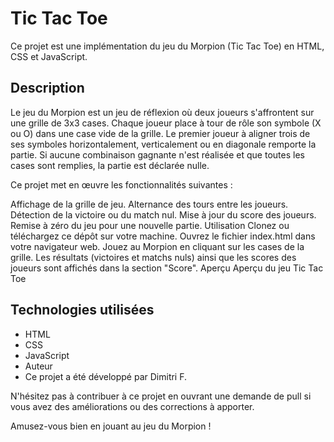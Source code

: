 # Tic Tac Toe
Ce projet est une implémentation du jeu du Morpion (Tic Tac Toe) en HTML, CSS et JavaScript.

## Description
Le jeu du Morpion est un jeu de réflexion où deux joueurs s'affrontent sur une grille de 3x3 cases. Chaque joueur place à tour de rôle son symbole (X ou O) dans une case vide de la grille. Le premier joueur à aligner trois de ses symboles horizontalement, verticalement ou en diagonale remporte la partie. Si aucune combinaison gagnante n'est réalisée et que toutes les cases sont remplies, la partie est déclarée nulle.

Ce projet met en œuvre les fonctionnalités suivantes :

Affichage de la grille de jeu.
Alternance des tours entre les joueurs.
Détection de la victoire ou du match nul.
Mise à jour du score des joueurs.
Remise à zéro du jeu pour une nouvelle partie.
Utilisation
Clonez ou téléchargez ce dépôt sur votre machine.
Ouvrez le fichier index.html dans votre navigateur web.
Jouez au Morpion en cliquant sur les cases de la grille.
Les résultats (victoires et matchs nuls) ainsi que les scores des joueurs sont affichés dans la section "Score".
Aperçu
Aperçu du jeu Tic Tac Toe

## Technologies utilisées
- HTML
- CSS
- JavaScript
- Auteur
- Ce projet a été développé par Dimitri F.

N'hésitez pas à contribuer à ce projet en ouvrant une demande de pull si vous avez des améliorations ou des corrections à apporter.

Amusez-vous bien en jouant au jeu du Morpion !
